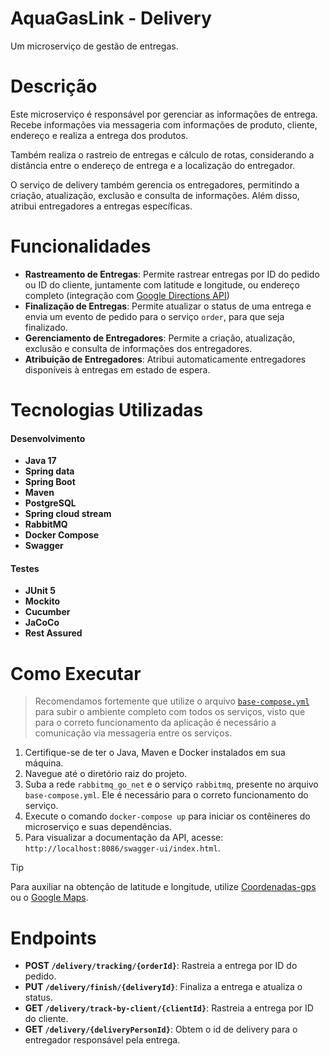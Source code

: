 # AquaGasLink - Delivery
Um microserviço de gestão de entregas.

# Descrição
Este microserviço é responsável por gerenciar as informações de entrega. Recebe informações via messageria com informações de produto,
cliente, endereço e realiza a entrega dos produtos.

Também realiza o rastreio de entregas e cálculo de rotas, considerando a distância entre o endereço de entrega e a localização do entregador.

O serviço de delivery também gerencia os entregadores, permitindo a criação, atualização, exclusão e consulta de informações.
Além disso, atribui entregadores a entregas específicas.

# Funcionalidades
- **Rastreamento de Entregas**: Permite rastrear entregas por ID do pedido ou ID do cliente, juntamente com latitude e longitude, ou endereço completo (integração com [Google Directions API](https://developers.google.com/maps/documentation/directions/get-directions))
- **Finalização de Entregas**: Permite atualizar o status de uma entrega e envia um evento de pedido para o serviço `order`, para que seja finalizado.
- **Gerenciamento de Entregadores**: Permite a criação, atualização, exclusão e consulta de informações dos entregadores.
- **Atribuição de Entregadores**: Atribui automaticamente entregadores disponíveis à entregas em estado de espera.

# Tecnologias Utilizadas
#### Desenvolvimento
- **Java 17**
- **Spring data**
- **Spring Boot**
- **Maven**
- **PostgreSQL**
- **Spring cloud stream**
- **RabbitMQ**
- **Docker Compose**
- **Swagger**
#### Testes
- **JUnit 5**
- **Mockito**
- **Cucumber**
- **JaCoCo**
- **Rest Assured**

# Como Executar
> Recomendamos fortemente que utilize o arquivo [`base-compose.yml`](https://github.com/4adjt-group10/aquaGasLink) para subir o ambiente completo com todos os serviços,
> visto que para o correto funcionamento da aplicação é necessário a comunicação via messageria entre os serviços.
1. Certifique-se de ter o Java, Maven e Docker instalados em sua máquina.
2. Navegue até o diretório raiz do projeto.
3. Suba a rede `rabbitmq_go_net` e o serviço `rabbitmq`, presente no arquivo `base-compose.yml`. Ele é necessário para o correto funcionamento do serviço.
4. Execute o comando `docker-compose up` para iniciar os contêineres do microserviço e suas dependências.
5. Para visualizar a documentação da API, acesse: `http://localhost:8086/swagger-ui/index.html`.
> [!TIP]
> Para auxiliar na obtenção de latitude e longitude, utilize [Coordenadas-gps](https://www.coordenadas-gps.net/) ou o [Google Maps](https://www.google.com/maps).

# Endpoints
- **POST `/delivery/tracking/{orderId}`**: Rastreia a entrega por ID do pedido.
- **PUT `/delivery/finish/{deliveryId}`**: Finaliza a entrega e atualiza o status.
- **GET `/delivery/track-by-client/{clientId}`**: Rastreia a entrega por ID do cliente.
- **GET `/delivery/{deliveryPersonId}`**: Obtem o id de delivery para o entregador responsável pela entrega. 